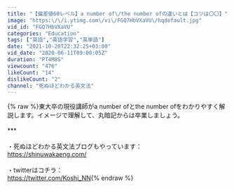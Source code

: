 ```yaml
---
title: "【偏差値60レベル】a number of\/the number ofの違いとは【コツは〇〇】"
image: "https:\/\/i.ytimg.com\/vi\/FGQ7HbVXaVU\/hqdefault.jpg"
vid_id: "FGQ7HbVXaVU"
categories: "Education"
tags: ["英語","英語学習","英単語"]
date: "2021-10-20T22:32:25+03:00"
vid_date: "2020-06-11T09:00:05Z"
duration: "PT4M8S"
viewcount: "476"
likeCount: "14"
dislikeCount: "2"
channel: "死ぬほどわかる英文法"
---
```

{% raw %}東大卒の現役講師がa number ofとthe number ofをわかりやすく解説します。イメージで理解して、丸暗記からは卒業しましょう。<br /><br />***<br /><br />・死ぬほどわかる英文法ブログもやっています： <br /><a rel="nofollow" target="blank" href="https://shinuwakaeng.com/">https://shinuwakaeng.com/</a><br /><br />・twitterはコチラ：<br /><a rel="nofollow" target="blank" href="https://twitter.com/Koshi_NN">https://twitter.com/Koshi_NN</a>{% endraw %}
